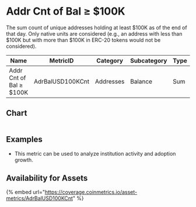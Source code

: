 # Addr Cnt of Bal ≥ $100K

The sum count of unique addresses holding at least $100K as of the end of that day. Only native units are considered (e.g., an address with less than $100K but with more than $100K in ERC-20 tokens would not be considered).

| Name                    | MetricID         | Category  | Subcategory | Type | Unit      | Interval |
| ----------------------- | ---------------- | --------- | ----------- | ---- | --------- | -------- |
| Addr Cnt of Bal ≥ $100K | AdrBalUSD100KCnt | Addresses | Balance     | Sum  | Addresses | 1 day    |

## Chart

<figure><img src="../../../../.gitbook/assets/BTC_Addresses_with_Bal_≥__100K.png" alt=""><figcaption></figcaption></figure>

## Examples

* This metric can be used to analyze institution activity and adoption growth.

## Availability for Assets

{% embed url="https://coverage.coinmetrics.io/asset-metrics/AdrBalUSD100KCnt" %}
